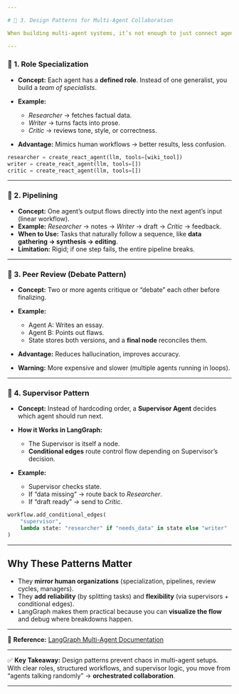 ```yaml
---

# 🔹 3. Design Patterns for Multi-Agent Collaboration

When building multi-agent systems, it’s not enough to just connect agents randomly. The *design pattern* you choose determines how effective the collaboration will be. LangGraph provides the primitives (nodes, edges, state), but **patterns give structure** to multi-agent workflows.

---
```


### 🔹 1. Role Specialization

* **Concept:** Each agent has a **defined role**. Instead of one generalist, you build a *team of specialists*.
* **Example:**

  * *Researcher* → fetches factual data.
  * *Writer* → turns facts into prose.
  * *Critic* → reviews tone, style, or correctness.
* **Advantage:** Mimics human workflows → better results, less confusion.

```python
researcher = create_react_agent(llm, tools=[wiki_tool])
writer = create_react_agent(llm, tools=[])
critic = create_react_agent(llm, tools=[])
```

---

### 🔹 2. Pipelining

* **Concept:** One agent’s output flows directly into the next agent’s input (linear workflow).
* **Example:**
  *Researcher* → notes → *Writer* → draft → *Critic* → feedback.
* **When to Use:** Tasks that naturally follow a sequence, like **data gathering → synthesis → editing**.
* **Limitation:** Rigid; if one step fails, the entire pipeline breaks.

---

### 🔹 3. Peer Review (Debate Pattern)

* **Concept:** Two or more agents critique or “debate” each other before finalizing.
* **Example:**

  * Agent A: Writes an essay.
  * Agent B: Points out flaws.
  * State stores both versions, and a **final node** reconciles them.
* **Advantage:** Reduces hallucination, improves accuracy.
* **Warning:** More expensive and slower (multiple agents running in loops).

---

### 🔹 4. Supervisor Pattern

* **Concept:** Instead of hardcoding order, a **Supervisor Agent** decides which agent should run next.
* **How it Works in LangGraph:**

  * The Supervisor is itself a node.
  * **Conditional edges** route control flow depending on Supervisor’s decision.
* **Example:**

  * Supervisor checks state.
  * If “data missing” → route back to *Researcher*.
  * If “draft ready” → send to *Critic*.

```python
workflow.add_conditional_edges(
    "supervisor",
    lambda state: "researcher" if "needs_data" in state else "writer"
)
```

---

## Why These Patterns Matter

* They **mirror human organizations** (specialization, pipelines, review cycles, managers).
* They **add reliability** (by splitting tasks) and **flexibility** (via supervisors + conditional edges).
* LangGraph makes them practical because you can **visualize the flow** and debug where breakdowns happen.

---

📖 **Reference:** [LangGraph Multi-Agent Documentation](https://python.langchain.com/docs/langgraph/multi_agent)

---

✅ **Key Takeaway:**
Design patterns prevent chaos in multi-agent setups. With clear roles, structured workflows, and supervisor logic, you move from “agents talking randomly” → **orchestrated collaboration**.

---
